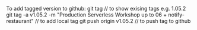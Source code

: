 To add tagged version to github:
git tag // to show exising tags e.g. 1.05.2
git tag -a v1.05.2 -m "Production Serverless Workshop up to 06 + notify-restaurant" // to add local tag
git push origin v1.05.2 // to push tag to github